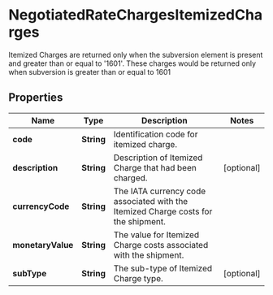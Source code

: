 

# NegotiatedRateChargesItemizedCharges

Itemized Charges are returned only when the subversion element is present and greater than or equal to '1601'.  These charges would be returned only when subversion is greater than or equal to 1601

## Properties

| Name | Type | Description | Notes |
|------------ | ------------- | ------------- | -------------|
|**code** | **String** | Identification code for itemized charge. |  |
|**description** | **String** | Description of Itemized Charge that had been charged. |  [optional] |
|**currencyCode** | **String** | The IATA currency code associated with the Itemized Charge costs for the shipment. |  |
|**monetaryValue** | **String** | The value for Itemized Charge costs associated with the shipment. |  |
|**subType** | **String** | The sub-type of Itemized Charge type. |  [optional] |



